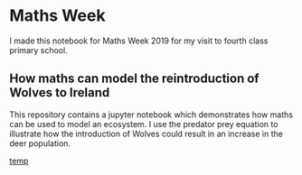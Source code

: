 # Maths Week 
I made this notebook for Maths Week 2019 for my visit to fourth class primary school.

## How maths can model the reintroduction of Wolves to Ireland

This repository contains a jupyter notebook which demonstrates how maths can be used to model an ecosystem. 
I use the predator prey equation to illustrate how the introduction of Wolves could result in an 
increase in the deer population.


<a href="Predator Prey Wolves Model.md"> temp</a>
